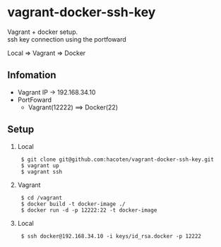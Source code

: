 vagrant-docker-ssh-key
======================

Vagrant + docker setup.   
ssh key connection using the portfoward


Local => Vagrant => Docker

## Infomation 
* Vagrant IP -> 192.168.34.10
* PortFoward
    * Vagrant(12222) ==> Docker(22)

## Setup
1. Local 

        $ git clone git@github.com:hacoten/vagrant-docker-ssh-key.git
        $ vagrant up
        $ vagrant ssh

2. Vagrant

        $ cd /vagrant
        $ docker build -t docker-image ./
        $ docker run -d -p 12222:22 -t docker-image

1. Local

        $ ssh docker@192.168.34.10 -i keys/id_rsa.docker -p 12222

